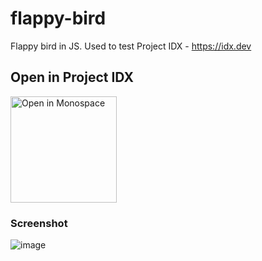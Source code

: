 # flappy-bird

Flappy bird in JS. Used to test Project IDX - https://idx.dev


## Open in Project IDX 

<a href="https://idx.google.com/new-git?url=https://github.com/prakhar1989/flappy-bird.git&nix=false&type=web">
  <img
    alt="Open in Monospace"
    src="https://www.gstatic.com/monospace/230815/openinprojectidx.png"
    width="170"
  />
</a>


### Screenshot
![image](https://github.com/prakhar1989/flappy-bird/assets/649249/db25551d-0a5e-44a6-93f9-aeb96d26db5b)

